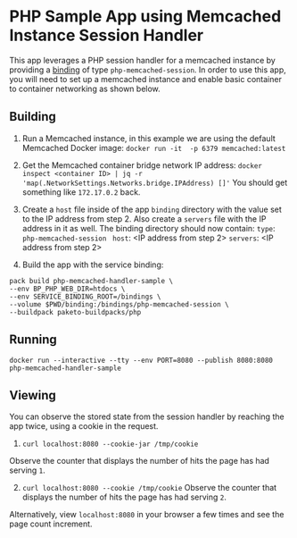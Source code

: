 # PHP Sample App using Memcached Instance Session Handler

This app leverages a PHP session handler for a memcached instance by providing a
[binding](https://paketo.io/docs/howto/configuration/#bindings) of type
`php-memcached-session`. In order to use this app, you will need to set up a memcached
instance and enable basic container to container networking as shown below.

## Building

1. Run a Memcached instance, in this example we are using the default Memcached Docker image:
`docker run -it  -p 6379 memcached:latest`

2. Get the Memcached container bridge network IP address:
`docker inspect <container ID> | jq -r 'map(.NetworkSettings.Networks.bridge.IPAddress) []'`
 You should get something like `172.17.0.2` back.

3. Create a `host` file inside of the app `binding` directory with the value
   set to the IP address from step 2. Also create a `servers` file with the IP
   address in it as well.
    The binding directory should now contain:
    `type`: `php-memcached-session `
    `host`: <IP address from step 2>
    `servers`: <IP address from step 2>

4. Build the app with the service binding:
```
pack build php-memcached-handler-sample \
--env BP_PHP_WEB_DIR=htdocs \
--env SERVICE_BINDING_ROOT=/bindings \
--volume $PWD/binding:/bindings/php-memcached-session \
--buildpack paketo-buildpacks/php
```

## Running

`docker run --interactive --tty --env PORT=8080 --publish 8080:8080 php-memcached-handler-sample`

## Viewing

You can observe the stored state from the session handler by reaching the app
twice, using a cookie in the request.

1. `curl localhost:8080 --cookie-jar /tmp/cookie`

Observe the counter that displays the number of hits the page has had serving `1`.

2. `curl localhost:8080 --cookie /tmp/cookie`
Observe the counter that displays the number of hits the page has had serving `2`.

Alternatively, view `localhost:8080` in your browser a few times and see the
page count increment.
